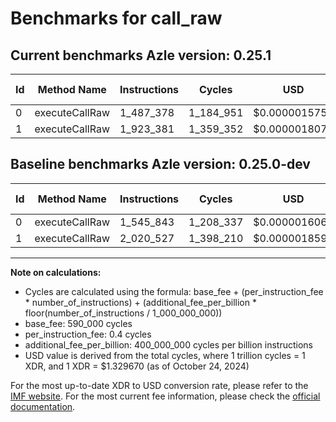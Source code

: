 # Benchmarks for call_raw

## Current benchmarks Azle version: 0.25.1

| Id  | Method Name    | Instructions | Cycles    | USD           | USD/Million Calls | Change                             |
| --- | -------------- | ------------ | --------- | ------------- | ----------------- | ---------------------------------- |
| 0   | executeCallRaw | 1_487_378    | 1_184_951 | $0.0000015756 | $1.57             | <font color="green">-58_465</font> |
| 1   | executeCallRaw | 1_923_381    | 1_359_352 | $0.0000018075 | $1.80             | <font color="green">-97_146</font> |

## Baseline benchmarks Azle version: 0.25.0-dev

| Id  | Method Name    | Instructions | Cycles    | USD           | USD/Million Calls |
| --- | -------------- | ------------ | --------- | ------------- | ----------------- |
| 0   | executeCallRaw | 1_545_843    | 1_208_337 | $0.0000016067 | $1.60             |
| 1   | executeCallRaw | 2_020_527    | 1_398_210 | $0.0000018592 | $1.85             |

---

**Note on calculations:**

- Cycles are calculated using the formula: base_fee + (per_instruction_fee \* number_of_instructions) + (additional_fee_per_billion \* floor(number_of_instructions / 1_000_000_000))
- base_fee: 590_000 cycles
- per_instruction_fee: 0.4 cycles
- additional_fee_per_billion: 400_000_000 cycles per billion instructions
- USD value is derived from the total cycles, where 1 trillion cycles = 1 XDR, and 1 XDR = $1.329670 (as of October 24, 2024)

For the most up-to-date XDR to USD conversion rate, please refer to the [IMF website](https://www.imf.org/external/np/fin/data/rms_sdrv.aspx).
For the most current fee information, please check the [official documentation](https://internetcomputer.org/docs/current/developer-docs/gas-cost#execution).
